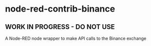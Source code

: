 # node-red-contrib-binance

## WORK IN PROGRESS - DO NOT USE

A Node-RED node wrapper to make API calls to the Binance exchange
